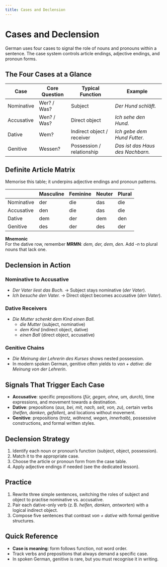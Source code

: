 ```yaml
---
title: Cases and Declension
---
```


# Cases and Declension

German uses four cases to signal the role of nouns and pronouns within a sentence. The case system controls article endings, adjective endings, and pronoun forms.

## The Four Cases at a Glance

| Case       | Core Question | Typical Function                    | Example                              |
|------------|----------------|-------------------------------------|--------------------------------------|
| Nominative | Wer? / Was?    | Subject                             | *Der Hund schläft.*                  |
| Accusative | Wen? / Was?    | Direct object                       | *Ich sehe den Hund.*                 |
| Dative     | Wem?           | Indirect object / receiver          | *Ich gebe dem Hund Futter.*          |
| Genitive   | Wessen?        | Possession / relationship           | *Das ist das Haus des Nachbarn.*     |

## Definite Article Matrix

Memorise this table; it underpins adjective endings and pronoun patterns.

|            | Masculine | Feminine | Neuter | Plural |
|------------|-----------|----------|--------|--------|
| Nominative | der       | die      | das    | die    |
| Accusative | den       | die      | das    | die    |
| Dative     | dem       | der      | dem    | den    |
| Genitive   | des       | der      | des    | der    |

**Mnemonic**  
For the dative row, remember **MRMN**: *dem, der, dem, den*. Add *-n* to plural nouns that lack one.

## Declension in Action

### Nominative to Accusative

- *Der Vater liest das Buch.* → Subject stays nominative (*der Vater*).
- *Ich besuche den Vater.* → Direct object becomes accusative (*den Vater*).

### Dative Receivers

- *Die Mutter schenkt dem Kind einen Ball.*  
  - *die Mutter* (subject, nominative)  
  - *dem Kind* (indirect object, dative)  
  - *einen Ball* (direct object, accusative)

### Genitive Chains

- *Die Meinung der Lehrerin des Kurses* shows nested possession.
- In modern spoken German, genitive often yields to *von + dative*: *die Meinung von der Lehrerin*.

## Signals That Trigger Each Case

- **Accusative**: specific prepositions (*für, gegen, ohne, um, durch*), time expressions, and movement towards a destination.
- **Dative**: prepositions (*aus, bei, mit, nach, seit, von, zu*), certain verbs (*helfen, danken, gefallen*), and locations without movement.
- **Genitive**: prepositions (*trotz, während, wegen, innerhalb*), possessive constructions, and formal written styles.

## Declension Strategy

1. Identify each noun or pronoun’s function (subject, object, possession).
2. Match it to the appropriate case.
3. Choose the article or pronoun form from the case table.
4. Apply adjective endings if needed (see the dedicated lesson).

## Practice

1. Rewrite three simple sentences, switching the roles of subject and object to practise nominative vs. accusative.
2. Pair each dative-only verb (z. B. *helfen, danken, antworten*) with a logical indirect object.
3. Compose five sentences that contrast *von + dative* with formal genitive structures.

## Quick Reference

- **Case is meaning**: form follows function, not word order.
- Track verbs and prepositions that always demand a specific case.
- In spoken German, genitive is rare, but you must recognise it in writing.
